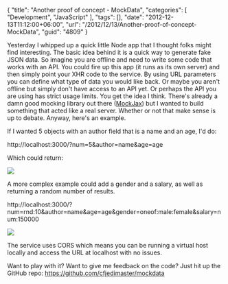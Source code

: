 {
	"title": "Another proof of concept - MockData",
	"categories": [
		"Development",
		"JavaScript"
	],
	"tags": [],
	"date": "2012-12-13T11:12:00+06:00",
	"url": "/2012/12/13/Another-proof-of-concept-MockData",
	"guid": "4809"
}

Yesterday I whipped up a quick little Node app that I thought folks might find interesting. The basic idea behind it is a quick way to generate fake JSON data. So imagine you are offline and need to write some code that works with an API. You could fire up this app (it runs as its own server) and then simply point your XHR code to the service. By using URL parameters you can define what type of data you would like back. Or maybe you aren't offline but simply don't have access to an API yet. Or perhaps the API you are using has strict usage limits. You get the idea I think. There's already a damn good mocking library out there (<a href="https://github.com/appendto/jquery-mockjax">MockJax</a>) but I wanted to build something that acted like a real server. Whether or not that make sense is up to debate. Anyway, here's an example.
<!--more-->
If I wanted 5 objects with an author field that is a name and an age, I'd do:

http://localhost:3000/?num=5&author=name&age=age

Which could return:

<img src="http://static.raymondcamden.com/images/screenshot47.png" />

A more complex example could add a gender and a salary, as well as returning a random number of results.

http://localhost:3000/?num=rnd:10&author=name&age=age&gender=oneof:male:female&salary=num:150000

<img src="http://static.raymondcamden.com/images/screenshot48.png" />

The service uses CORS which means you can be running a virtual host locally and access the URL at localhost with no issues. 

Want to play with it? Want to give me feedback on the code? Just hit up the GitHub repo: <a href="https://github.com/cfjedimaster/mockdata">https://github.com/cfjedimaster/mockdata</a>